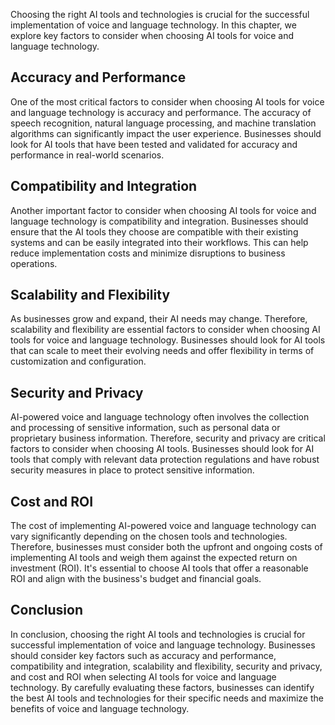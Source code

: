 

Choosing the right AI tools and technologies is crucial for the successful implementation of voice and language technology. In this chapter, we explore key factors to consider when choosing AI tools for voice and language technology.

Accuracy and Performance
------------------------

One of the most critical factors to consider when choosing AI tools for voice and language technology is accuracy and performance. The accuracy of speech recognition, natural language processing, and machine translation algorithms can significantly impact the user experience. Businesses should look for AI tools that have been tested and validated for accuracy and performance in real-world scenarios.

Compatibility and Integration
-----------------------------

Another important factor to consider when choosing AI tools for voice and language technology is compatibility and integration. Businesses should ensure that the AI tools they choose are compatible with their existing systems and can be easily integrated into their workflows. This can help reduce implementation costs and minimize disruptions to business operations.

Scalability and Flexibility
---------------------------

As businesses grow and expand, their AI needs may change. Therefore, scalability and flexibility are essential factors to consider when choosing AI tools for voice and language technology. Businesses should look for AI tools that can scale to meet their evolving needs and offer flexibility in terms of customization and configuration.

Security and Privacy
--------------------

AI-powered voice and language technology often involves the collection and processing of sensitive information, such as personal data or proprietary business information. Therefore, security and privacy are critical factors to consider when choosing AI tools. Businesses should look for AI tools that comply with relevant data protection regulations and have robust security measures in place to protect sensitive information.

Cost and ROI
------------

The cost of implementing AI-powered voice and language technology can vary significantly depending on the chosen tools and technologies. Therefore, businesses must consider both the upfront and ongoing costs of implementing AI tools and weigh them against the expected return on investment (ROI). It's essential to choose AI tools that offer a reasonable ROI and align with the business's budget and financial goals.

Conclusion
----------

In conclusion, choosing the right AI tools and technologies is crucial for successful implementation of voice and language technology. Businesses should consider key factors such as accuracy and performance, compatibility and integration, scalability and flexibility, security and privacy, and cost and ROI when selecting AI tools for voice and language technology. By carefully evaluating these factors, businesses can identify the best AI tools and technologies for their specific needs and maximize the benefits of voice and language technology.
